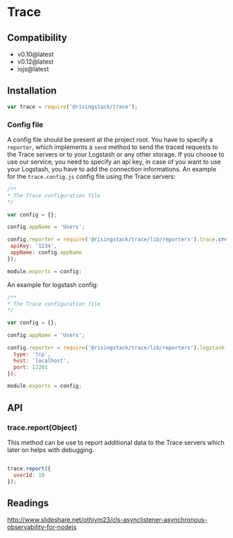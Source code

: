 # Trace

## Compatibility
* v0.10@latest
* v0.12@latest
* iojs@latest

## Installation

```javascript
var trace = require('@risingstack/trace');
```

### Config file

A config file should be present at the project root. You have to specify a `reporter`, which implements a `send` method to send the traced requests to the Trace servers or to your Logstash or any other storage. If you choose  to use our service, you need to specify an api key, in case of you want to use your Logstash, you have to add the connection informations. An example for the `trace.config.js` config file using the Trace servers:

```javascript
/**
* The Trace configuration file
*/

var config = {};

config.appName = 'Users';

config.reporter = require('@risingstack/trace/lib/reporters').trace.create({
 apiKey: '1234',
 appName: config.appName
});

module.exports = config;
```

An example for logstash config:
```javascript
/**
* The Trace configuration file
*/

var config = {};

config.appName = 'Users';

config.reporter = require('@risingstack/trace/lib/reporters').logstash.create({
  type: 'tcp',
  host: 'localhost',
  port: 12201
});

module.exports = config;
```

## API

### trace.report(Object)

This method can be use to report additional data to the Trace servers which later on helps with debugging.

```javascript

trace.report({
  userId: 10
});
```

## Readings

http://www.slideshare.net/othiym23/cls-asynclistener-asynchronous-observability-for-nodejs
